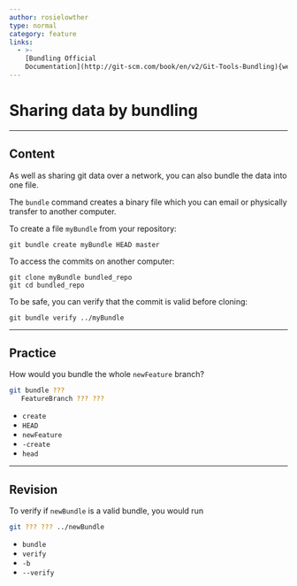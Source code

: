 ```yaml
---
author: rosielowther
type: normal
category: feature
links:
  - >-
    [Bundling Official
    Documentation](http://git-scm.com/book/en/v2/Git-Tools-Bundling){website}
---
```


# Sharing data by bundling


---

## Content

As well as sharing git data over a network, you can also bundle the data into one file.

The `bundle` command creates a binary file which you can email or physically transfer to another computer. 

To create a file `myBundle` from your repository:

```plain-text
git bundle create myBundle HEAD master
```

To access the commits on another computer:

```plain-text
git clone myBundle bundled_repo
git cd bundled_repo
```

To be safe, you can verify that the commit is valid before cloning:

```plain-text
git bundle verify ../myBundle
```


---

## Practice

How would you bundle the whole `newFeature` branch?

```bash
git bundle ??? 
   FeatureBranch ??? ???        
```

- `create`
- `HEAD`
- `newFeature`
- `-create`
- `head`


---

## Revision

To verify if `newBundle` is a valid bundle, you would run

```bash
git ??? ??? ../newBundle
```

- `bundle`
- `verify`
- `-b`
- `--verify`
 
